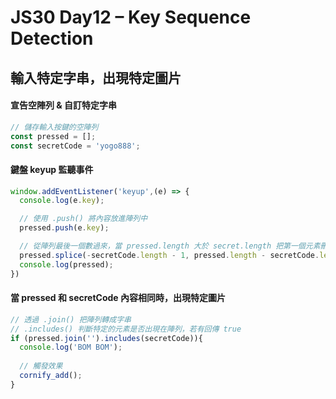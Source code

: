 # JS30 Day12 – Key Sequence Detection

輸入特定字串，出現特定圖片
---

#### 宣告空陣列 & 自訂特定字串
```javascript
// 儲存輸入按鍵的空陣列
const pressed = [];
const secretCode = 'yogo888';
```

#### 鍵盤 keyup 監聽事件
```javascript
window.addEventListener('keyup',(e) => {
  console.log(e.key);

  // 使用 .push() 將內容放進陣列中
  pressed.push(e.key);

  // 從陣列最後一個數過來，當 pressed.length 大於 secret.length 把第一個元素刪除
  pressed.splice(-secretCode.length - 1, pressed.length - secretCode.length);
  console.log(pressed);
})
```

#### 當 pressed 和 secretCode 內容相同時，出現特定圖片
```javascript
// 透過 .join() 把陣列轉成字串
// .includes() 判斷特定的元素是否出現在陣列，若有回傳 true
if (pressed.join('').includes(secretCode)){
  console.log('BOM BOM');
  
  // 觸發效果
  cornify_add();
}
```
